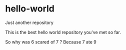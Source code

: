 # hello-world
Just another repository

This is the best hello world repository you've met so far.

So why was 6 scared of 7 ?
Because 7 ate 9
